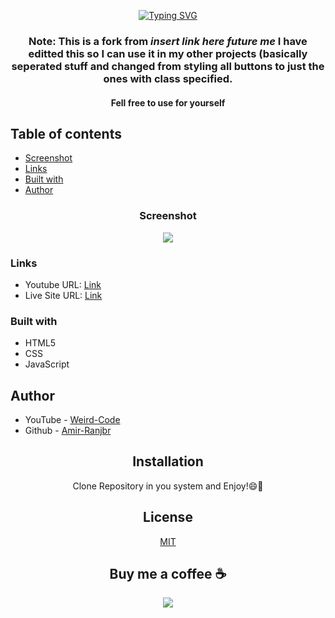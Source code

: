 <div align="center">
 
[![Typing SVG](https://readme-typing-svg.demolab.com?font=Fira+Code&size=30&letterSpacing=tiny&duration=2000&pause=3000&color=F7F7F7&center=true&vCenter=true&width=435&lines=Tanish's+Porfolio)](https://git.io/typing-svg)
### Note: This is a fork from *insert link here future me* I have editted this so I can use it in my other projects (basically seperated stuff and changed from styling all buttons to just the ones with class specified.
#### Fell free to use for yourself
</div>

## Table of contents

- [Screenshot](#screenshot)
- [Links](#links)
- [Built with](#built-with)
- [Author](#author)

<div align="center">

### Screenshot

![](images/all-devices-black.png)

</div>

### Links

- Youtube URL: [Link](https://youtu.be/https://youtube.com/shorts/XAgONYMGQ8w)
- Live Site URL: [Link](https://amir-ranjbr.github.io/glowyTextButton)

### Built with

- HTML5
- CSS
- JavaScript

## Author

- YouTube - [Weird-Code](https://www.youtube.com/@Weird-Code)
- Github - [Amir-Ranjbr](https://github.com/Amir-Ranjbr)

<div align="center">

## Installation

Clone Repository in you system and Enjoy!😄🎉

## License

[MIT](LICENSE)

## Buy me a coffee ☕

<a href="https://www.buymeacoffee.com/amir.ranjbr"><img src="https://img.buymeacoffee.com/button-api/?text=Buy me a coffee&emoji=&slug=amir.ranjbr&button_colour=BD5FFF&font_colour=ffffff&font_family=Cookie&outline_colour=000000&coffee_colour=FFDD00" /></a>

</div>
<!-- 
┌───────────────────┐              ┌──────────────────┐
│                   │              │ YT: @Weird-Code  │
│  Follow For More  │  ──────────► │                  │
│                   │              │ Git: Amir-Ranjbr │
└───────────────────┘              └──────────────────┘
 -->
